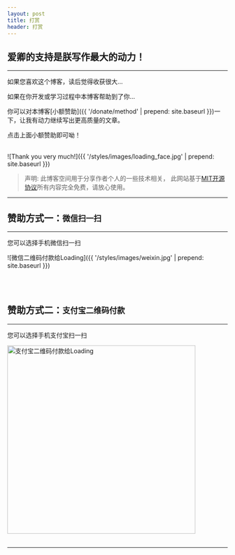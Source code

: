 ```yaml
---
layout: post
title: 打赏
header: 打赏
---
```


爱卿的支持是朕写作最大的动力！
------------------------------
<hr>

如果您喜欢这个博客，读后觉得收获很大...

如果在你开发或学习过程中本博客帮助到了你...

你可以对本博客[小额赞助]({{ '/donate/method' | prepend: site.baseurl }})一下，让我有动力继续写出更高质量的文章。

点击上面小额赞助即可呦！
<br>
<br>

![Thank you very much!]({{ '/styles/images/loading_face.jpg' | prepend: site.baseurl }})
<br>

>声明: 此博客空间用于分享作者个人的一些技术相关， 此网站基于[MIT开源协议](https://github.com/luoyan35714/LessOrMore/blob/master/LICENSE)所有内容完全免费，请放心使用。

<hr>

赞助方式一：`微信扫一扫`
------------------------------

<hr>
您可以选择手机微信扫一扫

![微信二维码付款给Loading]({{ '/styles/images/weixin.jpg' | prepend: site.baseurl }})

<br>
<br>

赞助方式二：`支付宝二维码付款`
------------------------------
<hr>

您可以选择手机支付宝扫一扫

<img src="{{ '/styles/images/zhifubao.jpg' | prepend: site.baseurl }}" alt="支付宝二维码付款给Loading" width="430" />

<br>
<br>

<hr>

